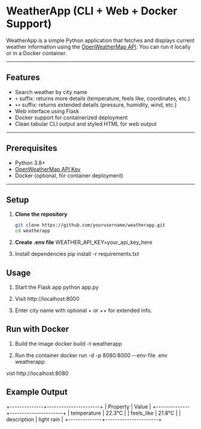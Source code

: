 # WeatherApp (CLI + Web + Docker Support)

WeatherApp is a simple Python application that fetches and displays current weather information using the [OpenWeatherMap API](https://openweathermap.org/api). You can run it locally or in a Docker container.

---

## Features

- Search weather by city name
- `+` suffix: returns more details (temperature, feels like, coordinates, etc.)
- `++` suffix: returns extended details (pressure, humidity, wind, etc.)
- Web interface using Flask
- Docker support for containerized deployment
- Clean tabular CLI output and styled HTML for web output

---

## Prerequisites

- Python 3.8+
- [OpenWeatherMap API Key](https://home.openweathermap.org/users/sign_up)
- Docker (optional, for container deployment)

---

## Setup

1. **Clone the repository**
   ```bash
   git clone https://github.com/yourusername/weatherapp.git
   cd weatherapp

2. **Create .env file**
WEATHER_API_KEY=your_api_key_here

3. Install dependencies
pip install -r requirements.txt

## Usage

1. Start the Flask app
python app.py

2. Visit
http://localhost:8000

3. Enter city name with optional + or ++ for extended info.

## Run with Docker

1. Build the image
docker build -t weatherapp

2. Run the container
docker run -d -p 8080:8000 --env-file .env weatherapp

vist http://localhost:8080

## Example Output

+--------------+----------------------+
| Property     | Value                |
+--------------+----------------------+
| temperature  | 22.3°C               |
| feels_like   | 21.8°C               |
| description  | light rain           |
+--------------+----------------------+
